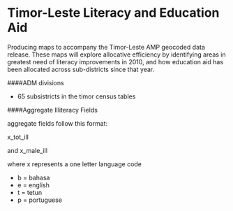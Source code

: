 Timor-Leste Literacy and Education Aid
==========

Producing maps to accompany the Timor-Leste AMP geocoded data release. These maps will explore allocative efficiency by identifying areas in greatest need of literacy improvements in 2010, and how education aid has been allocated across sub-districts since that year.

####ADM divisions

* 65 subsistricts in the timor census tables

####Aggregate Illiteracy Fields

aggregate fields follow this format: 

x_tot_ill

and
x_male_ill

where x represents a one letter language code 
* b = bahasa
* e = english
* t = tetun
* p = portuguese



